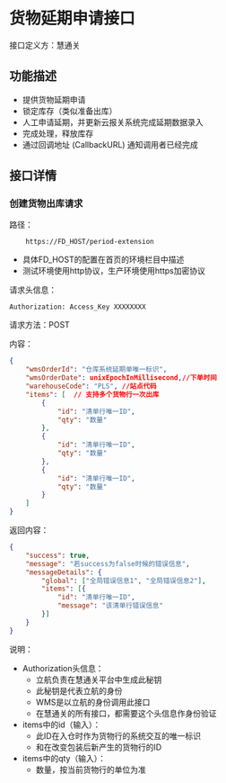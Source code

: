 # 货物延期申请接口

接口定义方：慧通关

## 功能描述

* 提供货物延期申请
* 锁定库存（类似准备出库）
* 人工申请延期，并更新云报关系统完成延期数据录入
* 完成处理，释放库存
* 通过回调地址 (CallbackURL) 通知调用者已经完成

## 接口详情

### 创建货物出库请求

路径：

```
    https://FD_HOST/period-extension
```

* 具体FD_HOST的配置在首页的环境栏目中描述
* 测试环境使用http协议，生产环境使用https加密协议

请求头信息：

```
Authorization: Access_Key XXXXXXXX
```

请求方法：POST

内容：

```json
{
    "wmsOrderId": "仓库系统延期单唯一标识",
    "wmsOrderDate": unixEpochInMillisecond,//下单时间
    "warehouseCode": "PLS", //站点代码
    "items": [  // 支持多个货物行一次出库
        {
            "id": "清单行唯一ID",
            "qty": "数量"
        },
        {
            "id": "清单行唯一ID",
            "qty": "数量"
        },
        {
            "id": "清单行唯一ID",
            "qty": "数量"
        }
    ]
}
```

返回内容：

```json
{
	"success": true,
	"message": "若success为false时候的错误信息",
	"messageDetails": {
		"global": ["全局错误信息1", "全局错误信息2"],
		"items": [{
			"id": "清单行唯一ID",
			"message": "该清单行错误信息"
		}]
	}
}
```

说明：

* Authorization头信息：
    * 立航负责在慧通关平台中生成此秘钥
    * 此秘钥是代表立航的身份
    * WMS是以立航的身份调用此接口
    * 在慧通关的所有接口，都需要这个头信息作身份验证
* items中的id（输入）：
    * 此ID在入仓时作为货物行的系统交互的唯一标识
    * 和在改变包装后新产生的货物行的ID
* items中的qty（输入）：
    * 数量，按当前货物行的单位为准
    
  
